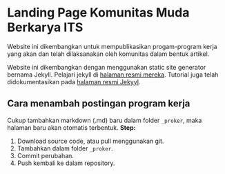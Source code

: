 # Landing Page Komunitas Muda Berkarya ITS
Website ini dikembangkan untuk mempublikasikan progam-program kerja yang akan dan telah dilaksanakan oleh komunitas dalam bentuk artikel.

Website ini dikembangkan dengan menggunakan static site generator bernama Jekyll. Pelajari jekyll di [halaman resmi mereka](https://jekyllrb.com/). Tutorial juga telah didokumentasikan pada [halaman resmi Jekyyl](https://jekyllrb.com/tutorials/home/).

## Cara menambah postingan program kerja
Cukup tambahkan markdown (.md) baru dalam folder ```_proker```, maka halaman baru akan otomatis terbentuk.
**Step:**
1. Download source code, atau pull menggunakan git.
1. Tambahkan dalam folder ```_proker```.
1. Commit perubahan.
1. Push kembali ke dalam repository.
